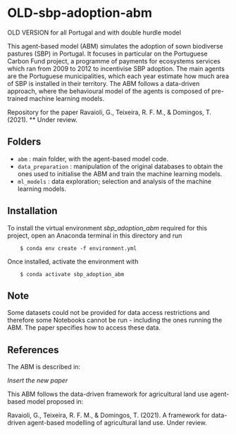 # OLD-sbp-adoption-abm

OLD VERSION for all Portugal and with double hurdle model

This agent-based model (ABM) simulates the adoption of sown biodiverse pastures (SBP) in Portugal. It focuses in particular on the Portuguese Carbon Fund project, a programme of payments for ecosystems services which ran from 2009 to 2012 to incentivise SBP adoption. 
The main agents are the Portuguese municipalities, which each year estimate how much area of SBP is installed in their territory. The ABM follows a data-driven approach, where the behavioural model of the agents is composed of pre-trained machine learning models.

Repository for the paper Ravaioli, G., Teixeira, R. F. M., & Domingos, T. (2021). ** Under review.

## Folders

* ``abm`` : main folder, with the agent-based model code.
* ``data_preparation`` : manipulation of the original databases to obtain the ones used to initialise the ABM and train the machine learning models.
* ``ml_models`` : data exploration; selection and analysis of the machine learning models.

## Installation

To install the virtual environment *sbp_adoption_abm* required for this project, open an Anaconda terminal in this directory and run
```
    $ conda env create -f environment.yml
```
Once installed, activate the environment with
```
    $ conda activate sbp_adoption_abm
```


## Note

Some datasets could not be provided for data access restrictions and therefore some Notebooks cannot be run - including the ones running the ABM. The paper specifies how to access these data.

## References

The ABM is described in:

*Insert the new paper*

This ABM follows the data-driven framework for agricultural land use agent-based model proposed in:

Ravaioli, G., Teixeira, R. F. M., & Domingos, T. (2021). A framework for data-driven agent-based modelling of agricultural land use. Under review.
